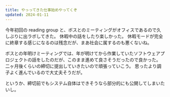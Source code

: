 ```yaml
---
title: やっってきた仕事始めやってくぞ
updated: 2024-01-11
---
```


今年初回の reading group と、ボスとのミーティングがオフィスであるので久しぶりに出ラボしてきた。
休暇中の話をしたり楽しかった。
休暇モードが完全に終章する感じになるのは残念だが、まあ社会に属するのも悪くないね。

ボスとの年明けミーティングでは、年が明けてから作業していたソフトウェアプロジェクトの話をしたのだが、このまま進めて良さそうだったので良かった。
二ヶ月後くらいの締切に提出していきたいので頑張っていこう。
思ったより調子よく進んでいるので大丈夫そうだが。

というか、締切前でもシステム自体はできそうなら部分的にも公開してしまいたいし。
